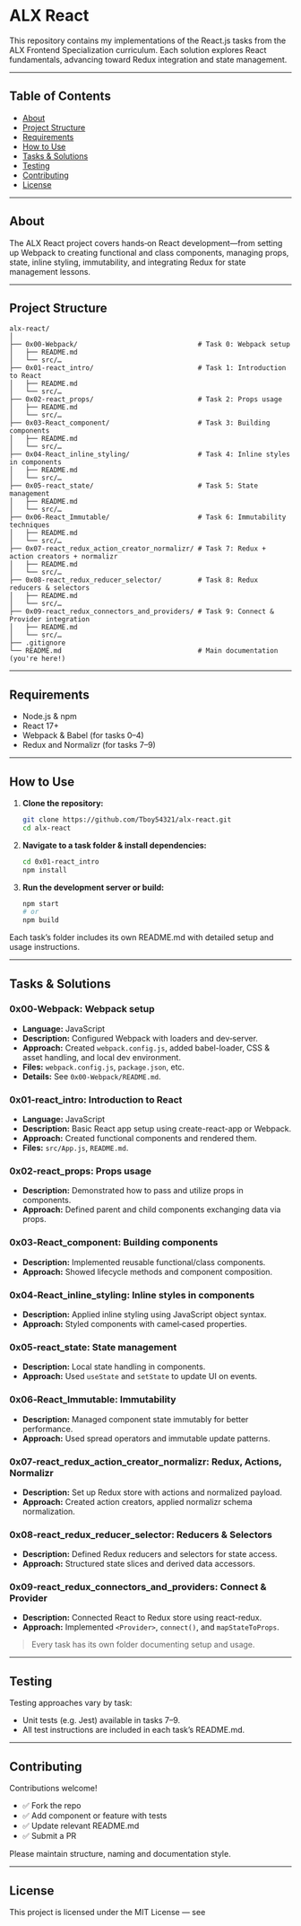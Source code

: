 # ALX React

This repository contains my implementations of the React.js tasks from the ALX Frontend Specialization curriculum. Each solution explores React fundamentals, advancing toward Redux integration and state management.

---

## Table of Contents

- [About](#about)
- [Project Structure](#project-structure)
- [Requirements](#requirements)
- [How to Use](#how-to-use)
- [Tasks & Solutions](#tasks--solutions)
- [Testing](#testing)
- [Contributing](#contributing)
- [License](#license)

---

## About

The ALX React project covers hands‑on React development—from setting up Webpack to creating functional and class components, managing props, state, inline styling, immutability, and integrating Redux for state management lessons.

---

## Project Structure

```
alx-react/
│
├── 0x00-Webpack/                              # Task 0: Webpack setup
│   ├── README.md
│   └── src/…
├── 0x01-react_intro/                          # Task 1: Introduction to React
│   ├── README.md
│   └── src/…
├── 0x02-react_props/                          # Task 2: Props usage
│   ├── README.md
│   └── src/…
├── 0x03-React_component/                      # Task 3: Building components
│   ├── README.md
│   └── src/…
├── 0x04-React_inline_styling/                 # Task 4: Inline styles in components
│   ├── README.md
│   └── src/…
├── 0x05-react_state/                          # Task 5: State management
│   ├── README.md
│   └── src/…
├── 0x06-React_Immutable/                      # Task 6: Immutability techniques
│   ├── README.md
│   └── src/…
├── 0x07-react_redux_action_creator_normalizr/ # Task 7: Redux + action creators + normalizr
│   ├── README.md
│   └── src/…
├── 0x08-react_redux_reducer_selector/         # Task 8: Redux reducers & selectors
│   ├── README.md
│   └── src/…
├── 0x09-react_redux_connectors_and_providers/ # Task 9: Connect & Provider integration
│   ├── README.md
│   └── src/…
├── .gitignore
└── README.md                                  # Main documentation (you're here!)
```

---

## Requirements

- Node.js & npm
- React 17+
- Webpack & Babel (for tasks 0–4)
- Redux and Normalizr (for tasks 7–9)

---

## How to Use

1. **Clone the repository:**
   ```sh
   git clone https://github.com/Tboy54321/alx-react.git
   cd alx-react
   ```

2. **Navigate to a task folder & install dependencies:**
   ```sh
   cd 0x01-react_intro
   npm install
   ```

3. **Run the development server or build:**
   ```sh
   npm start
   # or
   npm build
   ```

Each task’s folder includes its own README.md with detailed setup and usage instructions.

---

## Tasks & Solutions

### 0x00‑Webpack: Webpack setup
- **Language:** JavaScript
- **Description:** Configured Webpack with loaders and dev‑server.
- **Approach:** Created `webpack.config.js`, added babel-loader, CSS & asset handling, and local dev environment.
- **Files:** `webpack.config.js`, `package.json`, etc.
- **Details:** See `0x00-Webpack/README.md`.

### 0x01‑react_intro: Introduction to React
- **Language:** JavaScript
- **Description:** Basic React app setup using create-react-app or Webpack.
- **Approach:** Created functional components and rendered them.
- **Files:** `src/App.js`, `README.md`.

### 0x02‑react_props: Props usage
- **Description:** Demonstrated how to pass and utilize props in components.
- **Approach:** Defined parent and child components exchanging data via props.

### 0x03‑React_component: Building components
- **Description:** Implemented reusable functional/class components.
- **Approach:** Showed lifecycle methods and component composition.

### 0x04‑React_inline_styling: Inline styles in components
- **Description:** Applied inline styling using JavaScript object syntax.
- **Approach:** Styled components with camel‑cased properties.

### 0x05‑react_state: State management
- **Description:** Local state handling in components.
- **Approach:** Used `useState` and `setState` to update UI on events.

### 0x06‑React_Immutable: Immutability
- **Description:** Managed component state immutably for better performance.
- **Approach:** Used spread operators and immutable update patterns.

### 0x07‑react_redux_action_creator_normalizr: Redux, Actions, Normalizr
- **Description:** Set up Redux store with actions and normalized payload.
- **Approach:** Created action creators, applied normalizr schema normalization.

### 0x08‑react_redux_reducer_selector: Reducers & Selectors
- **Description:** Defined Redux reducers and selectors for state access.
- **Approach:** Structured state slices and derived data accessors.

### 0x09‑react_redux_connectors_and_providers: Connect & Provider
- **Description:** Connected React to Redux store using react-redux.
- **Approach:** Implemented `<Provider>`, `connect()`, and `mapStateToProps`.

> Every task has its own folder documenting setup and usage.

---

## Testing

Testing approaches vary by task:

- Unit tests (e.g. Jest) available in tasks 7–9.
- All test instructions are included in each task’s README.md.

---

## Contributing

Contributions welcome!

- ✅ Fork the repo
- ✅ Add component or feature with tests
- ✅ Update relevant README.md
- ✅ Submit a PR

Please maintain structure, naming and documentation style.

---

## License

This project is licensed under the MIT License — see